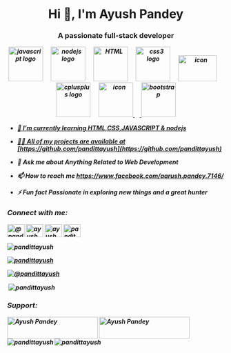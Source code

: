 <h1 align="center">Hi 👋, I'm Ayush Pandey</h1>
<h3 align="center">A passionate full-stack developer</h3>


 ***<table>***
<div align="center">
  <img src="https://media1.giphy.com/avatars/GenCGroup/DDI6XPb1buW5.gif" height="80" alt="javascript logo"  />
  <img width="12" />
  <img src="https://cdn.jsdelivr.net/gh/devicons/devicon/icons/nodejs/nodejs-original.svg" height="80" alt="nodejs logo"  />
  <img width="12" />
<img src="https://skillicons.dev/icons?i=html" height="80" alt="HTML" />
<img width="12" />
  <img src="https://cdn.jsdelivr.net/gh/devicons/devicon/icons/css3/css3-original.svg" height="80" alt="css3 logo"  />
  <img width="12" />

  <img src="https://techstack-generator.vercel.app/mysql-icon.svg" alt="icon" width="89" height="60" />   
  <img width="12" />
  <img src="https://cdn.jsdelivr.net/gh/devicons/devicon/icons/cplusplus/cplusplus-original.svg" height="80" alt="cplusplus logo"  />
     <img width="12" />
     <a href="#macropower-tech">
        <img src="https://techstack-generator.vercel.app/python-icon.svg" alt="icon"  height="80" />
             <img width="12" />

  <img src="https://skillicons.dev/icons?i=bootstrap" height="80" alt="bootstrap" />  
</div>



- 🌱 I’m currently learning **HTML,CSS,JAVASCRIPT & nodejs**

- 👨‍💻 All of my projects are available at [https://github.com/pandittayush](https://github.com/pandittayush)

- 💬 Ask me about **Anything Related to Web Development**

- 📫 How to reach me **https://www.facebook.com/aarush.pandey.7146/**

- ⚡ Fun fact **Passionate in exploring new things and a great hunter**

<h3 align="left">Connect with me:</h3>
<p align="left">
<a href="https://twitter.com/@pandittayush" target="blank"><img align="center" src="https://raw.githubusercontent.com/rahuldkjain/github-profile-readme-generator/master/src/images/icons/Social/twitter.svg" alt="@pandittayush" height="30" width="40" /></a>
<a href="https://linkedin.com/in/ayush pandey" target="blank"><img align="center" src="https://raw.githubusercontent.com/rahuldkjain/github-profile-readme-generator/master/src/images/icons/Social/linked-in-alt.svg" alt="ayush pandey" height="30" width="40" /></a>
<a href="https://fb.com/ayush pandit" target="blank"><img align="center" src="https://raw.githubusercontent.com/rahuldkjain/github-profile-readme-generator/master/src/images/icons/Social/facebook.svg" alt="ayush pandit" height="30" width="40" /></a>
<a href="https://instagram.com/pandit_ayush_7" target="blank"><img align="center" src="https://raw.githubusercontent.com/rahuldkjain/github-profile-readme-generator/master/src/images/icons/Social/instagram.svg" alt="pandit_ayush_7" height="30" width="40" /></a>
</p>



<p align="left"> <img src="https://komarev.com/ghpvc/?username=pandittayush&label=Profile%20views&color=0e75b6&style=flat" alt="pandittayush" /> </p>

<p align="left"> <a href="https://github.com/ryo-ma/github-profile-trophy"><img src="https://github-profile-trophy.vercel.app/?username=pandittayush" alt="pandittayush" /></a> </p>

<p align="left"> <a href="https://twitter.com/@pandittayush" target="blank"><img src="https://img.shields.io/twitter/follow/@pandittayush?logo=twitter&style=for-the-badge" alt="@pandittayush" /></a> </p>

<p>&nbsp;<img align="center" src="https://github-readme-stats.vercel.app/api?username=pandittayush&show_icons=true&locale=en" alt="pandittayush" /></p>


<h3 align="left">Support:</h3>
<p><a href="https://www.buymeacoffee.com/Ayush Pandey"> <img align="left" src="https://cdn.buymeacoffee.com/buttons/v2/default-yellow.png" height="50" width="210" alt="Ayush Pandey" /></a><a href="https://ko-fi.com/Ayush Pandey"> <img align="left" src="https://cdn.ko-fi.com/cdn/kofi3.png?v=3" height="50" width="210" alt="Ayush Pandey" /></a></p><br><br>

<p><img align="left" src="https://github-readme-stats.vercel.app/api/top-langs?username=pandittayush&show_icons=true&locale=en&layout=compact" alt="pandittayush" /></p>


<p><img align="center" src="https://github-readme-streak-stats.herokuapp.com/?user=pandittayush&" alt="pandittayush" /></p>
